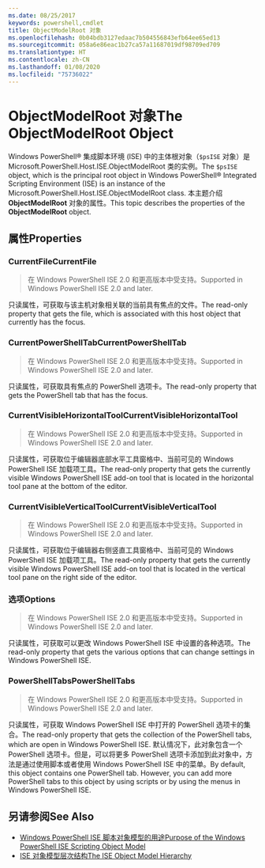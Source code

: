 ```yaml
---
ms.date: 08/25/2017
keywords: powershell,cmdlet
title: ObjectModelRoot 对象
ms.openlocfilehash: 0b04bdb3127edaac7b504556843efb64ee65ed13
ms.sourcegitcommit: 058a6e86eac1b27ca57a11687019df98709ed709
ms.translationtype: HT
ms.contentlocale: zh-CN
ms.lasthandoff: 01/08/2020
ms.locfileid: "75736022"
---
```

# <a name="the-objectmodelroot-object"></a><span data-ttu-id="01179-103">ObjectModelRoot 对象</span><span class="sxs-lookup"><span data-stu-id="01179-103">The ObjectModelRoot Object</span></span>

<span data-ttu-id="01179-104">Windows PowerShell® 集成脚本环境 (ISE) 中的主体根对象（`$psISE` 对象）是 Microsoft.PowerShell.Host.ISE.ObjectModelRoot 类的实例。</span><span class="sxs-lookup"><span data-stu-id="01179-104">The `$psISE` object, which is the principal root object in Windows PowerShell® Integrated Scripting Environment (ISE) is an instance of the Microsoft.PowerShell.Host.ISE.ObjectModelRoot class.</span></span> <span data-ttu-id="01179-105">本主题介绍 **ObjectModelRoot** 对象的属性。</span><span class="sxs-lookup"><span data-stu-id="01179-105">This topic describes the properties of the **ObjectModelRoot** object.</span></span>

## <a name="properties"></a><span data-ttu-id="01179-106">属性</span><span class="sxs-lookup"><span data-stu-id="01179-106">Properties</span></span>

### <a name="currentfile"></a><span data-ttu-id="01179-107">CurrentFile</span><span class="sxs-lookup"><span data-stu-id="01179-107">CurrentFile</span></span>

> <span data-ttu-id="01179-108">在 Windows PowerShell ISE 2.0 和更高版本中受支持。</span><span class="sxs-lookup"><span data-stu-id="01179-108">Supported in Windows PowerShell ISE 2.0 and later.</span></span>

<span data-ttu-id="01179-109">只读属性，可获取与该主机对象相关联的当前具有焦点的文件。</span><span class="sxs-lookup"><span data-stu-id="01179-109">The read-only property that gets the file, which is associated with this host object that currently has the focus.</span></span>

### <a name="currentpowershelltab"></a><span data-ttu-id="01179-110">CurrentPowerShellTab</span><span class="sxs-lookup"><span data-stu-id="01179-110">CurrentPowerShellTab</span></span>

> <span data-ttu-id="01179-111">在 Windows PowerShell ISE 2.0 和更高版本中受支持。</span><span class="sxs-lookup"><span data-stu-id="01179-111">Supported in Windows PowerShell ISE 2.0 and later.</span></span>

<span data-ttu-id="01179-112">只读属性，可获取具有焦点的 PowerShell 选项卡。</span><span class="sxs-lookup"><span data-stu-id="01179-112">The read-only property that gets the PowerShell tab that has the focus.</span></span>

### <a name="currentvisiblehorizontaltool"></a><span data-ttu-id="01179-113">CurrentVisibleHorizontalTool</span><span class="sxs-lookup"><span data-stu-id="01179-113">CurrentVisibleHorizontalTool</span></span>

> <span data-ttu-id="01179-114">在 Windows PowerShell ISE 2.0 和更高版本中受支持。</span><span class="sxs-lookup"><span data-stu-id="01179-114">Supported in Windows PowerShell ISE 2.0 and later.</span></span>

<span data-ttu-id="01179-115">只读属性，可获取位于编辑器底部水平工具窗格中、当前可见的 Windows PowerShell ISE 加载项工具。</span><span class="sxs-lookup"><span data-stu-id="01179-115">The read-only property that gets the currently visible Windows PowerShell ISE add-on tool that is located in the horizontal tool pane at the bottom of the editor.</span></span>

### <a name="currentvisibleverticaltool"></a><span data-ttu-id="01179-116">CurrentVisibleVerticalTool</span><span class="sxs-lookup"><span data-stu-id="01179-116">CurrentVisibleVerticalTool</span></span>

> <span data-ttu-id="01179-117">在 Windows PowerShell ISE 2.0 和更高版本中受支持。</span><span class="sxs-lookup"><span data-stu-id="01179-117">Supported in Windows PowerShell ISE 2.0 and later.</span></span>

<span data-ttu-id="01179-118">只读属性，可获取位于编辑器右侧竖直工具窗格中、当前可见的 Windows PowerShell ISE 加载项工具。</span><span class="sxs-lookup"><span data-stu-id="01179-118">The read-only property that gets the currently visible Windows PowerShell ISE add-on tool that is located in the vertical tool pane on the right side of the editor.</span></span>

### <a name="options"></a><span data-ttu-id="01179-119">选项</span><span class="sxs-lookup"><span data-stu-id="01179-119">Options</span></span>

> <span data-ttu-id="01179-120">在 Windows PowerShell ISE 2.0 和更高版本中受支持。</span><span class="sxs-lookup"><span data-stu-id="01179-120">Supported in Windows PowerShell ISE 2.0 and later.</span></span>

<span data-ttu-id="01179-121">只读属性，可获取可以更改 Windows PowerShell ISE 中设置的各种选项。</span><span class="sxs-lookup"><span data-stu-id="01179-121">The read-only property that gets the various options that can change settings in Windows PowerShell ISE.</span></span>

### <a name="powershelltabs"></a><span data-ttu-id="01179-122">PowerShellTabs</span><span class="sxs-lookup"><span data-stu-id="01179-122">PowerShellTabs</span></span>

> <span data-ttu-id="01179-123">在 Windows PowerShell ISE 2.0 和更高版本中受支持。</span><span class="sxs-lookup"><span data-stu-id="01179-123">Supported in Windows PowerShell ISE 2.0 and later.</span></span>

<span data-ttu-id="01179-124">只读属性，可获取 Windows PowerShell ISE 中打开的 PowerShell 选项卡的集合。</span><span class="sxs-lookup"><span data-stu-id="01179-124">The read-only property that gets the collection of the PowerShell tabs, which are open in Windows PowerShell ISE.</span></span> <span data-ttu-id="01179-125">默认情况下，此对象包含一个 PowerShell 选项卡。但是，可以将更多 PowerShell 选项卡添加到此对象中，方法是通过使用脚本或者使用 Windows PowerShell ISE 中的菜单。</span><span class="sxs-lookup"><span data-stu-id="01179-125">By default, this object contains one PowerShell tab. However, you can add more PowerShell tabs to this object by using scripts or by using the menus in Windows PowerShell ISE.</span></span>

## <a name="see-also"></a><span data-ttu-id="01179-126">另请参阅</span><span class="sxs-lookup"><span data-stu-id="01179-126">See Also</span></span>

- [<span data-ttu-id="01179-127">Windows PowerShell ISE 脚本对象模型的用途</span><span class="sxs-lookup"><span data-stu-id="01179-127">Purpose of the Windows PowerShell ISE Scripting Object Model</span></span>](Purpose-of-the-Windows-PowerShell-ISE-Scripting-Object-Model.md)
- [<span data-ttu-id="01179-128">ISE 对象模型层次结构</span><span class="sxs-lookup"><span data-stu-id="01179-128">The ISE Object Model Hierarchy</span></span>](The-ISE-Object-Model-Hierarchy.md)